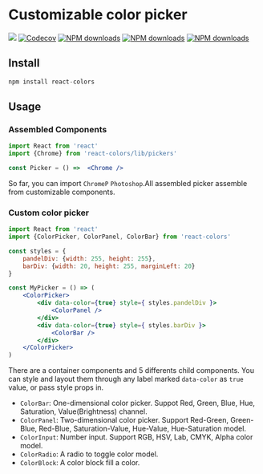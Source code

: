 
# Customizable color picker

[![](https://img.shields.io/travis/huangbuyi/react-freecolor.svg)](https://travis-ci.org/huangbuyi/react-freecolor)
[![Codecov](https://img.shields.io/codecov/c/github/huangbuyi/react-freecolor.svg)](https://codecov.io/github/huangbuyi/react-freecolor)
[![NPM downloads](https://img.shields.io/npm/dt/react-freecolor.svg)](https://www.npmjs.com/package/react-freecolor)
[![NPM downloads](https://img.shields.io/npm/v/react-freecolor.svg)](https://www.npmjs.com/package/react-freecolor)
[![NPM downloads](https://img.shields.io/npm/l/react-freecolor.svg)](https://www.npmjs.com/package/react-freecolor)

## Install

```js
npm install react-colors
```

## Usage

### Assembled Components 

```jsx
import React from 'react'
import {Chrome} from 'react-colors/lib/pickers'

const Picker = () =>  <Chrome />
```

So far, you can import `ChromeP` `Photoshop`.All assembled picker assemble from customizable components.

### Custom color picker 
```jsx
import React from 'react'
import {ColorPicker, ColorPanel, ColorBar} from 'react-colors'

const styles = {
	pandelDiv: {width: 255, height: 255},
	barDiv: {width: 20, height: 255, marginLeft: 20}
}

const MyPicker = () => (
	<ColorPicker>
		<div data-color={true} style={ styles.pandelDiv }>
			<ColorPanel />	
		</div>
		<div data-color={true} style={ styles.barDiv }>
			<ColorBar />
		</div>
	</ColorPicker>
)
```
There are a container components and 5 differents child components. You can style and layout them through any label marked `data-color` as `true` value, or pass style props in.  

- `ColorBar`: One-dimensional color picker. Suppot Red, Green, Blue, Hue, Saturation, Value(Brightness) channel. 
- `ColorPanel`: Two-dimensional color picker. Support Red-Green, Green-Blue, Red-Blue, Saturation-Value, Hue-Value, Hue-Saturation model.
- `ColorInput`: Number input. Support RGB, HSV, Lab, CMYK, Alpha color model. 
- `ColorRadio`: A radio to toggle color model. 
- `ColorBlock`: A color block fill a color.



